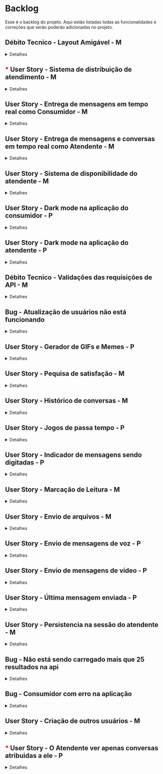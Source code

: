 # Backlog

Esse é o backlog do projeto. Aqui estão listadas todas as funcionalidades e correções que serão poderão adicionadas no projeto.

## Débito Tecnico - Layout Amigável - M

<details close>

<summary>Detalhes</summary>

### Descrição

Adicionar um layout amigável para o sistema. Hoje os frontend foram entregues para atender a necessidade mais rápido do cliente, mas o layout não está amigável.

</details>

## <span style='color: red'>*</span> User Story - Sistema de distribuição de atendimento - M

<details close>

<summary>Detalhes</summary>

### Hístoria de Usuário

Eu como atendente quero distribuir o atendimento para que todos os atendentes tenham a mesma quantidade de atendimentos.

### Critérios de Aceitação

- O sistema deve distribuir os atendimentos de forma equitativa entre os atendentes.

### Cenários de teste

**Cenário** - Distribuição de atendimentos para 3 atendentes e 11 atendimentos
<br>
**Dado** que existem 2 atendentes e 10 atendimentos
<br>
**Quando** o sistema distribuir os atendimentos
<br>
**Então** cada atendente terá 5 atendimentos

**Cenário** - Distribuição de atendimentos para 2 atendentes e 10 atendimentos
<br>
**Dado** que existem 3 atendentes e 10 atendimentos
<br>
**Quando** o sistema distribuir os atendimentos
<br>
**Então** cada atendente terá 3 atendimentos e 1 atendente terá 4 atendimentos

</details>

## User Story - Entrega de mensagens em tempo real como Consumidor - M

<details close>

<summary>Detalhes</summary>

### Hístoria de Usuário

Eu como consumidor quero receber as mensagens em tempo real para que eu possa me comunicar com o atendente de forma mais rápida.

### Critérios de Aceitação

- O sistema deve entregar as mensagens em tempo real para o consumidor.

### Cenários de teste

**Cenário** - Recebimento de mensagens em tempo real
<br>
**Dado** que o consumidor está conectado ao sistema
<br>
**Quando** o atendente enviar uma mensagem
<br>
**Então** o consumidor deve receber a mensagem em tempo real

</details>

## User Story - Entrega de mensagens e conversas em tempo real como Atendente - M

<details close>

<summary>Detalhes</summary>

### Hístoria de Usuário

Eu como atendente quero receber as conversas/mensagens em tempo real para que eu possa me comunicar com o consumidor de forma mais rápida.

### Critérios de Aceitação

- O sistema deve entregar as mensagens em tempo real para o atendente.

- O sistema deve entregas as conversas em tempo real para o atendente.

### Cenários de teste

**Cenário** - Recebimento de mensagens em tempo real
<br>
**Dado** que o atendente está conectado ao sistema
<br>
**E** o atendentente está com foco em uma conversa
<br>
**Quando** o consumidor enviar uma mensagem
<br>
**Então** o atendente deve receber a mensagem em tempo real

**Cenário** - Recebimento de conversas em tempo real
<br>
**Dado** que o atendente está conectado ao sistema
<br>
**Quando** o consumidor iniciar uma conversa
<br>
**Então** o atendente deve receber a conversa em tempo real

</details>

## User Story - Sistema de disponibilidade do atendente - M

<details close>

<summary>Detalhes</summary>

### Hístoria de Usuário

Eu como atendente quero poder definir minha disponibilidade para que eu possa atender os consumidores quando estiver disponível.

### Critérios de Aceitação

- Quando o atendete logar no sistema ele deve estar disponível.

- O sistema deve permitir que o atendente defina sua disponibilidade.

- O sistema deve permitir que o atendente defina sua indisponibilidade.

### Cenários de teste

**Cenário** - Definição de disponibilidade
<br>
**Dado** que o atendente está indisponível
<br>
**Quando** o atendente definir sua disponibilidade
<br>
**Então** o atendente deve ficar disponível
**E** deve receber novas conversas

**Cenário** - Definição de indisponibilidade
<br>
**Dado** que o atendente está disponível
<br>
**Quando** o atendente definir sua indisponibilidade
<br>
**Então** o atendente deve ficar indisponível
**E** não deve receber novas conversas

**Cenário** - Definição de disponibilidade ao logar
<br>
**Dado** que o atendente não está logado
<br>
**Quando** o atendente logar
<br>
**Então** o atendente deve ficar disponível

</details>

## User Story - Dark mode na aplicação do consumidor - P

<details close>

<summary>Detalhes</summary>

### Hístoria de Usuário

Eu como consumidor quero poder ativar o dark mode para que eu possa ter uma melhor experiência de uso.

### Critérios de Aceitação

- O sistema deve permitir que o consumidor ative o dark mode.

### Cenários de teste

**Cenário** - Ativação do dark mode
<br>
**Dado** que o consumidor está utilizando o sistema
<br>
**Quando** o consumidor ativar o dark mode
<br>
**Então** o sistema deve mudar para o dark mode

</details>

## User Story - Dark mode na aplicação do atendente - P

<details close>

<summary>Detalhes</summary>

### Hístoria de Usuário

Eu como atendente quero poder ativar o dark mode para que eu possa ter uma melhor experiência de uso.

### Critérios de Aceitação

- O sistema deve permitir que o atendente ative o dark mode.

### Cenários de teste

**Cenário** - Ativação do dark mode

**Dado** que o atendente está utilizando o sistema

**Quando** o atendente ativar o dark mode

**Então** o sistema deve mudar para o dark mode

</details>

## Débito Tecnico - Validações das requisições de API - M

<details close>

<summary>Detalhes</summary>

### Descrição

Adicionar validações nas requisições de API para garantir que os dados enviados estão corretos.

</details>

## Bug - Atualização de usuários não está funcionando

<details close>

<summary>Detalhes</summary>

### Descrição

A atualização de usuários não está funcionando. Estamos tomando erro na api.


</details>

## User Story - Gerador de GIFs e Memes - P

<details close>

<summary>Detalhes</summary>

### Hístoria de Usuário

Eu como consumidor quero poder enviar GIFs e Memes para que eu possa me comunicar de forma mais divertida.

### Critérios de Aceitação

- O sistema deve permitir que o consumidor envie GIFs e Memes.

### Cenários de teste

**Cenário** - Envio de GIFs e Memes
<br>
**Dado** que o consumidor está conectado ao sistema
<br>
**Quando** o consumidor enviar um GIF ou Meme
<br>
**Então** o atendente deve receber o GIF ou Meme

</details>

## User Story - Pequisa de satisfação - M

<details close>

<summary>Detalhes</summary>

### Hístoria de Usuário

Eu como consumidor quero poder avaliar o atendimento para que eu possa dar um feedback.

### Critérios de Aceitação

- O sistema deve permitir que o consumidor avalie o atendimento.

### Cenários de teste

**Cenário** - Avaliação do atendimento
<br>
**Dado** que o consumidor está conectado ao sistema
<br>
**Quando** o consumidor/usuário finalizar a conversa
<br>
**Então** o consumidor deve avaliar o atendimento

</details>

## User Story - Histórico de conversas - M

<details close>

<summary>Detalhes</summary>

### Hístoria de Usuário

Eu como consumidor quero poder ver o histórico de conversas para que eu possa ver o que foi conversado anteriormente.

### Critérios de Aceitação

- O sistema deve permitir que o consumidor veja o histórico de conversas.

### Cenários de teste

**Cenário** - Visualização do histórico de conversas
<br>
**Dado** que o consumidor está conectado ao sistema
<br>
**Quando** o consumidor acessar o histórico de conversas
<br>
**Então** o consumidor deve ver o histórico de conversas

</details>

## User Story - Jogos de passa tempo - P

<details close>

<summary>Detalhes</summary>

### Hístoria de Usuário

Eu como consumidor quero poder jogar jogos de passa tempo para que eu possa me distrair enquanto espero o atendente.

### Critérios de Aceitação

- O sistema deve permitir que o consumidor jogue jogos de passa tempo.

### Cenários de teste

**Cenário** - Jogar jogos de passa tempo
<br>
**Dado** que o consumidor está conectado ao sistema
<br>
**Quando** o consumidor acessar os jogos de passa tempo
<br>
**Então** o consumidor deve poder jogar os jogos de passa tempo

</details>

## User Story - Indicador de mensagens sendo digitadas - P

<details close>

<summary>Detalhes</summary>

### Hístoria de Usuário

Eu como consumidor/atendente quero ver um indicador de mensagens sendo digitadas para que eu saiba que o atendente/consumidor está respondendo.

### Critérios de Aceitação

- O sistema deve mostrar um indicador de mensagens sendo digitadas no portal do usuário.
- O sistema deve mostrar um indicador de mensagens sendo digitadas no portal do atendente.

### Cenários de teste

**Cenário** - Indicador de mensagens sendo digitadas para o atendente
<br>
**Dado** que o atendente está conectado ao sistema
<br>
**E** o atendente está com foco em uma conversa
<br>
**Quando** o consumidor estiver digitando uma mensagem
<br>
**Então** o atendente deve ver um indicador de mensagens sendo digitadas

**Cenário** - Indicador de mensagens sendo digitadas para o consumidor
<br>
**Dado** que o consumidor está conectado ao sistema
<br>
**Quando** o atendente estiver digitando uma mensagem
<br>
**Então** o consumidor deve ver um indicador de mensagens sendo digitadas

</details>

## User Story - Marcação de Leitura - M

<details close>

<summary>Detalhes</summary>

### Hístoria de Usuário

Eu como atendente quero ver uma marcação de leitura para que eu saiba que a mensagem foi lida.

### Critérios de Aceitação

- O sistema deve mostrar uma marcação de leitura no portal do atendente.

### Cenários de teste

**Cenário** - Marcação de leitura
<br>
**Dado** que o atendente está conectado ao sistema
<br>
**E** o atendente está com foco em uma conversa
<br>
**Quando** o consumidor ler uma mensagem
<br>
**Então** o atendente deve ver uma marcação de leitura

</details>

## User Story - Envio de arquivos - M

<details close>

<summary>Detalhes</summary>

### Hístoria de Usuário

Eu como consumidor/atendente quero poder enviar arquivos para que eu possa compartilhar informações com o atendente/consumidor.

### Critérios de Aceitação

- O sistema deve permitir que o consumidor envie arquivos.
- O sistema deve permitir que o atendente envie arquivos.

### Cenários de teste

**Cenário** - Envio de arquivos para o atendente
<br>
**Dado** que o consumidor está conectado ao sistema
<br>
**Quando** o consumidor enviar um arquivo
<br>
**Então** o atendente deve receber o arquivo

**Cenário** - Envio de arquivos para o consumidor
<br>
**Dado** que o atendente está conectado ao sistema
<br>
**Quando** o atendente enviar um arquivo
<br>
**Então** o consumidor deve receber o arquivo

</details>

## User Story - Envio de mensagens de voz - P

<details close>

<summary>Detalhes</summary>

### Hístoria de Usuário

Eu como consumidor/atendente quero poder enviar mensagens de voz para que eu possa me comunicar de forma mais rápida.

### Critérios de Aceitação

- O sistema deve permitir que o consumidor envie mensagens de voz.
- O sistema deve permitir que o atendente envie mensagens de voz.

### Cenários de teste

**Cenário** - Envio de mensagens de voz para o atendente
<br>
**Dado** que o consumidor está conectado ao sistema
<br>
**Quando** o consumidor enviar uma mensagem de voz
<br>
**Então** o atendente deve receber a mensagem de voz

**Cenário** - Envio de mensagens de voz para o consumidor
<br>
**Dado** que o atendente está conectado ao sistema
<br>
**Quando** o atendente enviar uma mensagem de voz
<br>
**Então** o consumidor deve receber a mensagem de voz

</details>

## User Story - Envio de mensagens de vídeo - P

<details close>

<summary>Detalhes</summary>

### Hístoria de Usuário

Eu como consumidor/atendente quero poder enviar mensagens de vídeo para que eu possa me comunicar de forma mais rápida.

### Critérios de Aceitação

- O sistema deve permitir que o consumidor envie mensagens de vídeo.
- O sistema deve permitir que o atendente envie mensagens de vídeo.

### Cenários de teste

**Cenário** - Envio de mensagens de vídeo para o atendente
<br>
**Dado** que o consumidor está conectado ao sistema
<br>
**Quando** o consumidor enviar uma mensagem de vídeo
<br>
**Então** o atendente deve receber a mensagem de vídeo

**Cenário** - Envio de mensagens de vídeo para o consumidor
<br>
**Dado** que o atendente está conectado ao sistema
<br>
**Quando** o atendente enviar uma mensagem de vídeo
<br>
**Então** o consumidor deve receber a mensagem de vídeo

</details>

## User Story - Última mensagem enviada - P

<details close>

<summary>Detalhes</summary>

### Hístoria de Usuário

Eu como atendente quero ver a última mensagem enviada para que eu saiba o que foi conversado anteriormente.

### Critérios de Aceitação

- O sistema deve mostrar a última mensagem enviada no portal do atendente.

### Cenários de teste

**Cenário** - Última mensagem enviada
<br>
**Dado** que o atendente está conectado ao sistema
<br>
**E** o atendente está com foco em outra conversa
<br>
**Quando** o consumidor enviar uma mensagem
<br>
**Então** o atendente deve ver a última mensagem enviada

</details>

## User Story - Persistencia na sessão do atendente - M

<details close>

<summary>Detalhes</summary>

### Hístoria de Usuário

Eu como atendente quero que o sistema persista minha sessão para que eu não precise logar toda vez que abrir o sistema.

### Critérios de Aceitação

- O sistema deve persistir a sessão do atendente.

### Cenários de teste

**Cenário** - Persistencia na sessão do atendente
<br>
**Dado** que o atendente está logado no sistema
<br>
**Quando** o atendente fechar o sistema
<br>
**E** abrir o sistema novamente
<br>
**Então** o atendente deve estar logado

</details>

## Bug - Não está sendo carregado mais que 25 resultados na api

<details close>

<summary>Detalhes</summary>

### Descrição

A api está limitando a quantidade de resultados para 25. Precisamos ter visibilidade de todos os dados. As áreas são as conversas e também as mensagens das conversas.

</details>

## Bug - Consumidor com erro na aplicação

<details close>

<summary>Detalhes</summary>

### Descrição

Eventualmente o consumidor sofre com vários erros de conexão e não consegue mais se conectar. Precisamos investigar o que está acontecendo.

</details>

## User Story - Criação de outros usuários - M

<details close>

<summary>Detalhes</summary>

### Hístoria de Usuário

Eu como administrador quero poder criar outros usuários para que eu possa ter mais atendentes.

### Critérios de Aceitação

- O sistema deve permitir que o administrador crie outros usuários.

### Cenários de teste

**Cenário** - Criação de outros usuários
<br>
**Dado** que o administrador está conectado ao sistema
<br>
**Quando** o administrador criar um novo usuário
<br>
**Então** o novo usuário deve ser criado

</details>

## <span style='color: red'>*</span> User Story - O Atendente ver apenas conversas atribuidas a ele - P

<details close>

<summary>Detalhes</summary>

### Hístoria de Usuário

Eu como atendente quero ver apenas as conversas atribuidas a mim para que eu possa focar no atendimento.

### Critérios de Aceitação

- O sistema deve mostrar apenas as conversas atribuidas ao atendente.

### Cenários de teste

**Cenário** - Visualização de conversas atribuidas ao atendente
<br>
**Dado** que o atendente está conectado ao sistema
<br>
**Quando** o atendente acessar as conversas
<br>
**Então** o atendente deve ver apenas as conversas atribuidas a ele

</details>